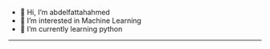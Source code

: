 - 👋 Hi, I’m abdelfattahahmed
- 👀 I’m interested in Machine Learning 
- 🌱 I’m currently learning python
- ---------------------------------------

<!---
abdelfattahahmed78/abdelfattahahmed78 is a ✨ special ✨ repository because its `README.md` (this file) appears on your GitHub profile.
You can click the Preview link to take a look at your changes.
--->
